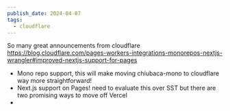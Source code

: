 ```yaml
---
publish_date: 2024-04-07
tags:
  - cloudflare
---
```


So many great announcements from cloudflare https://blog.cloudflare.com/pages-workers-integrations-monorepos-nextjs-wrangler#improved-nextjs-support-for-pages
 - Mono repo support, this will make moving chiubaca-mono  to cloudflare way more straightforward!
 - Next.js support on Pages! need to evaluate this over SST but there are two promising ways to move off Vercel
 - 
